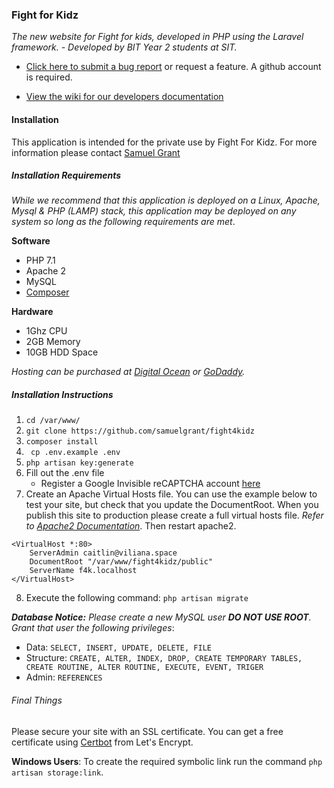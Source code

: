 ### Fight for Kidz

_The new website for Fight for kids, developed in PHP using the Laravel framework. - Developed by BIT Year 2 students at SIT._

* [Click here to submit a bug report](https://github.com/samuelgrant/fight4kidz/issues/new/choose) or request a feature. A github account is required.

* [View the wiki for our developers documentation](https://github.com/samuelgrant/fight4kidz/wiki/Developers-Wiki)
#### Installation 
This application is intended for the private use by Fight For Kidz. For more information please contact [Samuel Grant](mailto:samueljegrant@outlook.com)

##### Installation Requirements
_While we recommend that this application is deployed on a Linux, Apache, Mysql & PHP (LAMP) stack, this application may be deployed on any system so long as the following requirements are met_.

**Software**
- PHP 7.1
- Apache 2 
- MySQL
- [Composer](https://getcomposer.org/)

**Hardware**
- 1Ghz CPU 
- 2GB Memory
- 10GB HDD Space

_Hosting can be purchased at [Digital Ocean](https://www.digitalocean.com/) or [GoDaddy](https://nz.godaddy.com/)._

##### Installation Instructions
1. ``cd /var/www/``
2. ``git clone https://github.com/samuelgrant/fight4kidz``
3. ``composer install``
4. `` cp .env.example .env``
5. ``php artisan key:generate``
6. Fill out the .env file
	- Register a Google Invisible reCAPTCHA account [here](https://www.google.com/recaptcha/admin#list)
7. Create an Apache Virtual Hosts file. You can use the example below to test your site, but check that you update the DocumentRoot. When you publish this site to production please create a full virtual hosts file. _Refer to [Apache2 Documentation](https://httpd.apache.org/docs/2.4/vhosts/)_. Then restart apache2.
```
<VirtualHost *:80>
	ServerAdmin caitlin@viliana.space
	DocumentRoot "/var/www/fight4kidz/public"
	ServerName f4k.localhost
</VirtualHost>
```
8. Execute the following command: `php artisan migrate`

___Database Notice:__ Please create a new MySQL user __DO NOT USE ROOT__. Grant that user the following privileges_:
- Data: `SELECT, INSERT, UPDATE, DELETE, FILE`
- Structure: `CREATE, ALTER, INDEX, DROP, CREATE TEMPORARY TABLES, CREATE ROUTINE, ALTER ROUTINE, EXECUTE, EVENT, TRIGER`
- Admin: `REFERENCES`
###### Final Things
Please secure your site with an SSL certificate. You can get a free certificate using [Certbot](https://certbot.eff.org/lets-encrypt/ubuntuartful-apache) from Let's Encrypt.

**Windows Users**: To create the required symbolic link run the command `php artisan storage:link`.
